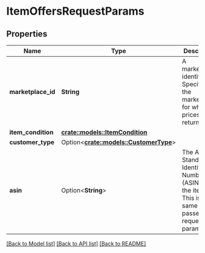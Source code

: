 # ItemOffersRequestParams

## Properties

Name | Type | Description | Notes
------------ | ------------- | ------------- | -------------
**marketplace_id** | **String** | A marketplace identifier. Specifies the marketplace for which prices are returned. | 
**item_condition** | [**crate::models::ItemCondition**](ItemCondition.md) |  | 
**customer_type** | Option<[**crate::models::CustomerType**](CustomerType.md)> |  | [optional]
**asin** | Option<**String**> | The Amazon Standard Identification Number (ASIN) of the item. This is the same Asin passed as a request parameter. | [optional]

[[Back to Model list]](../README.md#documentation-for-models) [[Back to API list]](../README.md#documentation-for-api-endpoints) [[Back to README]](../README.md)


